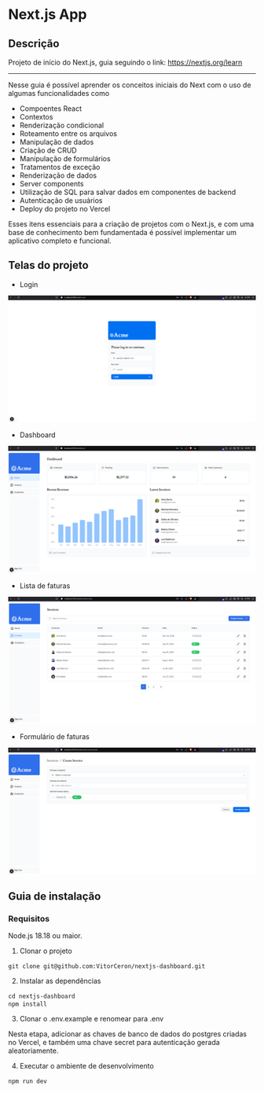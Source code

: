 # Next.js App

## Descrição

Projeto de início do Next.js, guia seguindo o link: https://nextjs.org/learn

---

Nesse guia é possível aprender os conceitos iniciais do Next com o uso de algumas funcionalidades como 

- Compoentes React
- Contextos
- Renderização condicional
- Roteamento entre os arquivos
- Manipulação de dados
- Criação de CRUD
- Manipulação de formulários
- Tratamentos de exceção
- Renderização de dados
- Server components
- Utilização de SQL para salvar dados em componentes de backend
- Autenticação de usuários
- Deploy do projeto no Vercel

Esses itens essenciais para a criação de projetos com o Next.js, e com uma base de conhecimento bem fundamentada é possível implementar um aplicativo completo e funcional.

## Telas do projeto

- Login

![Página de login](public/login.png)

- Dashboard

![Página dashboard](public/dashboard.png)

- Lista de faturas

![Lista de faturas](public/lista-faturas.png)

- Formulário de faturas

![Formulário de faturas](public/form-faturas.png)

## Guia de instalação

### Requisitos

Node.js 18.18 ou maior.

1. Clonar o projeto

```
git clone git@github.com:VitorCeron/nextjs-dashboard.git
```

2. Instalar as dependências

```
cd nextjs-dashboard
npm install
```

3. Clonar o .env.example e renomear para .env

Nesta etapa, adicionar as chaves de banco de dados do postgres criadas no Vercel, e também uma chave secret para autenticação gerada aleatoriamente.

4. Executar o ambiente de desenvolvimento
```
npm run dev
```
